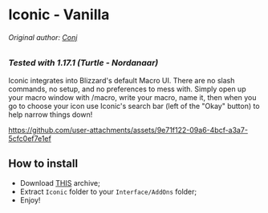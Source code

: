
# Iconic - Vanilla

###### _Original author: [Conj](https://www.wowinterface.com/downloads/info17254)_
### _Tested with 1.17.1 (Turtle - Nordanaar)_


Iconic integrates into Blizzard's default Macro UI. There are no slash commands, no setup, and no preferences to mess with. Simply open up your macro window with /macro, write your macro, name it, then when you go to choose your icon use Iconic's search bar (left of the "Okay" button) to help narrow things down!



https://github.com/user-attachments/assets/9e71f122-09a6-4bcf-a3a7-5cfc0ef7e1ef



## How to install
- Download [THIS](https://github.com/alchem1ster/Vanilla-Iconic/releases/latest/download/Iconic.zip) archive;  
- Extract `Iconic` folder to your `Interface/AddOns` folder;  
- Enjoy!  
